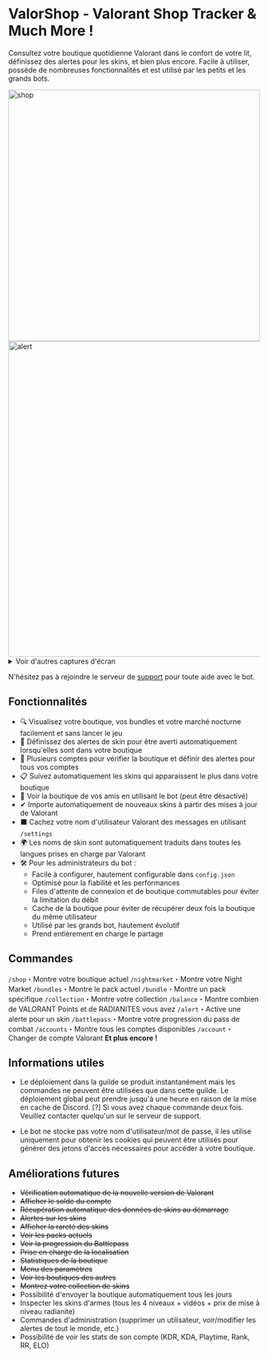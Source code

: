 # ValorShop - Valorant Shop Tracker & Much More !

Consultez votre boutique quotidienne Valorant dans le confort de votre lit, définissez des alertes pour les skins, et bien plus encore.
Facile à utiliser, possède de nombreuses fonctionnalités et est utilisé par les petits et les grands bots.

<img src="https://cdn.discordapp.com/attachments/1023325600338948186/1023628917682212965/unknown.png" alt="shop" width="504" >  
<img src="https://cdn.discordapp.com/attachments/1023325600338948186/1025101803647402024/unknown.png" alt="alert" width="633" >


<details>
<summary>Voir d'autres captures d'écran</summary>

<img src="https://cdn.discordapp.com/attachments/1023325600338948186/1025082904423968768/unknown.png" alt="nightmarket" width="501" ><br>
<img src="https://cdn.discordapp.com/attachments/1023325600338948186/1023630298925256756/unknown.png" alt="stats" width="556" ><br>
<img src="https://cdn.discordapp.com/attachments/1023325600338948186/1023630615809118289/unknown.png" alt="reaverstats" width="389" ><br>
<img src="https://cdn.discordapp.com/attachments/1023325600338948186/1023630749812920461/unknown.png" alt="balance" width="284" ><br>
<img src="https://cdn.discordapp.com/attachments/1023325600338948186/1023630954637561996/unknown.png" alt="battlepass" width="504" ><br>
<img src="https://cdn.discordapp.com/attachments/1023325600338948186/1023631116562874398/unknown.png" alt="collection" width="506" ><br>


</details>

N'hésitez pas à rejoindre le serveur de [support](https://dsc.gg/valorshop) pour toute aide avec le bot.

## Fonctionnalités

- 🔍 Visualisez votre boutique, vos bundles et votre marché nocturne facilement et sans lancer le jeu
- 🔔 Définissez des alertes de skin pour être averti automatiquement lorsqu'elles sont dans votre boutique
- 🔀 Plusieurs comptes pour vérifier la boutique et définir des alertes pour tous vos comptes
- 📋 Suivez automatiquement les skins qui apparaissent le plus dans votre boutique
- 👀 Voir la boutique de vos amis en utilisant le bot (peut être désactivé)
- ✔ Importe automatiquement de nouveaux skins à partir des mises à jour de Valorant
- ⬛ Cachez votre nom d'utilisateur Valorant des messages en utilisant `/settings`
- 🌍 Les noms de skin sont automatiquement traduits dans toutes les langues prises en charge par Valorant
- 🛠 Pour les administrateurs du bot :
  - Facile à configurer, hautement configurable dans `config.json`
  - Optimisé pour la fiabilité et les performances
  - Files d'attente de connexion et de boutique commutables pour éviter la limitation du débit
  - Cache de la boutique pour éviter de récupérer deux fois la boutique du même utilisateur
  - Utilisé par les grands bot, hautement évolutif
  - Prend entièrement en charge le partage

## Commandes

`/shop`・Montre votre boutique actuel
`/nightmarket`・Montre votre Night Market
`/bundles`・Montre le pack actuel
`/bundle`・Montre un pack spécifique
`/collection`・Montre votre collection
`/balance`・Montre combien de VALORANT Points et de RADIANITES vous avez
`/alert`・Active une alerte pour un skin
`/battlepass`・Montre votre progression du pass de combat
`/accounts`・Montre tous les comptes disponibles
`/account`・Changer de compte Valorant
**Et plus encore !**

## Informations utiles

- Le déploiement dans la guilde se produit instantanément mais les commandes ne peuvent être utilisées que dans cette guilde. Le déploiement global peut prendre jusqu'à une heure en raison de la mise en cache de Discord.
    [?] Si vous avez chaque commande deux fois. Veuillez contacter quelqu'un sur le serveur de support.

- Le bot ne stocke pas votre nom d'utilisateur/mot de passe, il les utilise uniquement pour obtenir les cookies qui peuvent être utilisés pour générer des jetons d'accès nécessaires pour accéder à votre boutique.

## Améliorations futures

* ~~Vérification automatique de la nouvelle version de Valorant~~
* ~~Afficher le solde du compte~~
* ~~Récupération automatique des données de skins au démarrage~~
* ~~Alertes sur les skins~~
* ~~Afficher la rareté des skins~~
* ~~Voir les packs actuels~~
* ~~Voir la progression du Battlepass~~
* ~~Prise en charge de la localisation~~
* ~~Statistiques de la boutique~~
* ~~Menu des paramètres~~
* ~~Voir les boutiques des autres~~
* ~~Montrez votre collection de skins~~
* Possibilité d'envoyer la boutique automatiquement tous les jours
* Inspecter les skins d'armes (tous les 4 niveaux + vidéos + prix de mise à niveau radianite)
* Commandes d'administration (supprimer un utilisateur, voir/modifier les alertes de tout le monde, etc.)
* Possibilité de voir les stats de son compte (KDR, KDA, Playtime, Rank, RR, ELO)
